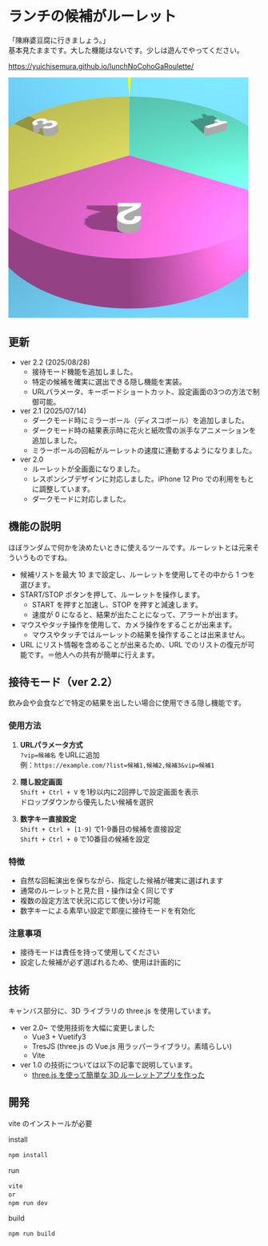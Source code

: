 # ランチの候補がルーレット

「陳麻婆豆腐に行きましょう。」  
基本見たままです。大した機能はないです。少しは遊んでやってください。

<https://yuichisemura.github.io/lunchNoCohoGaRoulette/>

![favicon](./favicon.png)

## 更新

- ver 2.2 (2025/08/28)
  - 接待モード機能を追加しました。
  - 特定の候補を確実に選出できる隠し機能を実装。
  - URLパラメータ、キーボードショートカット、設定画面の3つの方法で制御可能。
- ver 2.1 (2025/07/14)
  - ダークモード時にミラーボール（ディスコボール）を追加しました。
  - ダークモード時の結果表示時に花火と紙吹雪の派手なアニメーションを追加しました。
  - ミラーボールの回転がルーレットの速度に連動するようになりました。
- ver 2.0
  - ルーレットが全画面になりました。
  - レスポンシブデザインに対応しました。iPhone 12 Pro での利用をもとに調整しています。
  - ダークモードに対応しました。

## 機能の説明

ほぼランダムで何かを決めたいときに使えるツールです。ルーレットとは元来そういうものですね。

- 候補リストを最大 10 まで設定し、ルーレットを使用してその中から 1 つを選びます。
- START/STOP ボタンを押して、ルーレットを操作します。
  - START を押すと加速し、STOP を押すと減速します。
  - 速度が 0 になると、結果が出たことになって、アラートが出ます。
- マウスやタッチ操作を使用して、カメラ操作をすることが出来ます。
  - マウスやタッチではルーレットの結果を操作することは出来ません。
- URL にリスト情報を含めることが出来るため、URL でのリストの復元が可能です。＝他人への共有が簡単に行えます。

## 接待モード（ver 2.2）

飲み会や会食などで特定の結果を出したい場合に使用できる隠し機能です。

### 使用方法

1. **URLパラメータ方式**  
   `?vip=候補名` をURLに追加  
   例：`https://example.com/?list=候補1,候補2,候補3&vip=候補1`

2. **隠し設定画面**  
   `Shift + Ctrl + V` を1秒以内に2回押しで設定画面を表示  
   ドロップダウンから優先したい候補を選択

3. **数字キー直接設定**  
   `Shift + Ctrl + [1-9]` で1-9番目の候補を直接設定  
   `Shift + Ctrl + 0` で10番目の候補を設定

### 特徴

- 自然な回転演出を保ちながら、指定した候補が確実に選ばれます
- 通常のルーレットと見た目・操作は全く同じです
- 複数の設定方法で状況に応じて使い分け可能
- 数字キーによる素早い設定で即座に接待モードを有効化

### 注意事項

- 接待モードは責任を持って使用してください
- 設定した候補が必ず選ばれるため、使用は計画的に

## 技術

キャンバス部分に、3D ライブラリの three.js を使用しています。

- ver 2.0~ で使用技術を大幅に変更しました
  - Vue3 + Vuetify3
  - TresJS (three.js の Vue.js 用ラッパーライブラリ。素晴らしい)
  - Vite
- ver 1.0 の技術については以下の記事で説明しています。
  - [three.js を使って簡単な 3D ルーレットアプリを作った](https://qiita.com/ychNext9/items/799dfe399c138230bd7c)

## 開発

vite のインストールが必要

install

```sh
npm install
```

run

```sh
vite
or
npm run dev
```

build

```sh
npm run build
```
